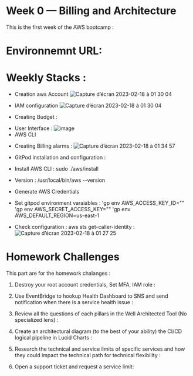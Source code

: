 # Week 0 — Billing and Architecture
This is the first week of the AWS bootcamp : 








# Environnemnt URL: 






# Weekly Stacks : 

- Creation aws Account 
![Capture d’écran 2023-02-18 à 01 30 04](https://user-images.githubusercontent.com/11331502/219821097-8b150eff-c502-4ed4-9035-09ce85d1aeb1.png)

- IAM configuration 
![Capture d’écran 2023-02-18 à 01 30 04](https://user-images.githubusercontent.com/11331502/219821167-90ad9a2b-d4cf-49bd-a5b2-c2b49bcf9830.png)

- Creating Budget : 
 * User Interface :  ![image](https://user-images.githubusercontent.com/11331502/219821278-5930f47c-0032-4d32-9ac5-958208fda842.png)
 * AWS CLI 

- Creating Billing alarms : 
![Capture d’écran 2023-02-18 à 01 34 57](https://user-images.githubusercontent.com/11331502/219821474-c9eea919-7c67-4477-b7cf-62cccdfd42e8.png)


- GitPod installation and configuration : 
 * Install AWS CLI : sudo ./aws/install
 * Version : /usr/local/bin/aws --version
 * Generate AWS Credentials
 * Set gitpod environment varaiables : 
      'gp env AWS_ACCESS_KEY_ID=""
      'gp env AWS_SECRET_ACCESS_KEY=""
      'gp env AWS_DEFAULT_REGION=us-east-1
      
* Check configuration : aws sts get-caller-identity : 
![Capture d’écran 2023-02-18 à 01 27 25](https://user-images.githubusercontent.com/11331502/219820982-86de6d39-8893-4fb4-91b2-2b1ca1d2b6fc.png)





#  Homework Challenges
 This part are for the homework chalanges : 

1. Destroy your root account credentials, Set MFA, IAM role : 



2. Use EventBridge to hookup Health Dashboard to SNS and send notification when there is a service health issue : 



3. Review all the questions of each pillars in the Well Architected Tool (No specialized lens) : 



4. Create an architectural diagram (to the best of your ability) the CI/CD logical pipeline in Lucid Charts : 



5. Research the technical and service limits of specific services and how they could impact the technical path for technical flexibility : 



6. Open a support ticket and request a service limit: 
